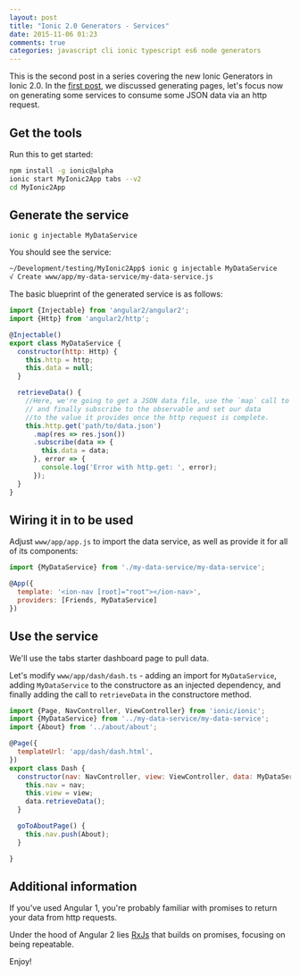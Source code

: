 ```yaml
---
layout: post
title: "Ionic 2.0 Generators - Services"
date: 2015-11-06 01:23
comments: true
categories: javascript cli ionic typescript es6 node generators
---
```


This is the second post in a series covering the new Ionic Generators in Ionic 2.0. In the [first post](http://jbavari.github.io/blog/2015/11/05/using-ionic-2-dot-0-generators/), we discussed generating pages, let's focus now on generating some services to consume some JSON data via an http request.

## Get the tools

Run this to get started:

``` bash Install Ionic CLI and start an Ionic application
npm install -g ionic@alpha
ionic start MyIonic2App tabs --v2
cd MyIonic2App
```

## Generate the service

`ionic g injectable MyDataService`

You should see the service:

``` bash Run generate command
~/Development/testing/MyIonic2App$ ionic g injectable MyDataService
√ Create www/app/my-data-service/my-data-service.js
```

The basic blueprint of the generated service is as follows:

``` javascript Generated Data Service
import {Injectable} from 'angular2/angular2';
import {Http} from 'angular2/http';

@Injectable()
export class MyDataService {
  constructor(http: Http) {
    this.http = http;
    this.data = null;
  }

  retrieveData() {
    //Here, we're going to get a JSON data file, use the `map` call to parse json
    // and finally subscribe to the observable and set our data
    //to the value it provides once the http request is complete.
    this.http.get('path/to/data.json')
      .map(res => res.json())
      .subscribe(data => {
        this.data = data;
      }, error => {
        console.log('Error with http.get: ', error);
      });
  }
}

```

## Wiring it in to be used

Adjust `www/app/app.js` to import the data service, as well as provide it for all of its components:

```js www/app/app.js
import {MyDataService} from './my-data-service/my-data-service';

@App({
  template: '<ion-nav [root]="root"></ion-nav>',
  providers: [Friends, MyDataService]
})
```

## Use the service

We'll use the tabs starter dashboard page to pull data.

Let's modify `www/app/dash/dash.ts` - adding an import for `MyDataService`, adding `MyDataService` to the constructore as an injected dependency, and finally adding the call to `retrieveData` in the constructore method.

``` js www/app/dash/dash.ts
import {Page, NavController, ViewController} from 'ionic/ionic';
import {MyDataService} from '../my-data-service/my-data-service';
import {About} from '../about/about';

@Page({
  templateUrl: 'app/dash/dash.html',
})
export class Dash {
  constructor(nav: NavController, view: ViewController, data: MyDataService) {
    this.nav = nav;
    this.view = view;
    data.retrieveData();
  }

  goToAboutPage() {
    this.nav.push(About);
  }

}
```

## Additional information

If you've used Angular 1, you're probably familiar with promises to return your data from http requests.

Under the hood of Angular 2 lies [RxJs](https://github.com/Reactive-Extensions/RxJS) that builds on promises, focusing on being repeatable.

Enjoy!
